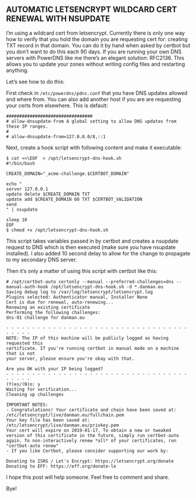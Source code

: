## AUTOMATIC LETSENCRYPT WILDCARD CERT RENEWAL WITH NSUPDATE

I’m using a wildcard cert from letsencrypt. Currently there is only one way how to verify that you hold the domain you are requesting cert for: creating TXT record in that domain. You can do it by hand when asked by certbot but you don’t want to do this each 90 days. If you are running your own DNS servers with PowerDNS like me there’s an elegant solution: RFC2136. This allows you to update your zones without writing config files and restarting anything.

Let’s see how to do this:

First check in ```/etc/powerdns/pdns.conf``` that you have DNS updates allowed and where from. You can also add another host if you are are requesting your certs from elsewhere. This is default:
```
#################################
# allow-dnsupdate-from A global setting to allow DNS updates from these IP ranges.
#
# allow-dnsupdate-from=127.0.0.0/8,::1
```
Next, create a hook script with following content and make it executable:
```
$ cat <<\EOF  > /opt/letsencrypt-dns-hook.sh 
#!/bin/bash

CREATE_DOMAIN="_acme-challenge.$CERTBOT_DOMAIN"

echo "
server 127.0.0.1
update delete $CREATE_DOMAIN TXT
update add $CREATE_DOMAIN 60 TXT $CERTBOT_VALIDATION
send
" | nsupdate

sleep 10
EOF
$ chmod +x /opt/letsencrypt-dns-hook.sh
```
This script takes variables passed in by certbot and creates a nsupdate request to DNS which is then executed (make sure you have nsupdate installed). I also added 10 second delay to allow for the change to propagate to my secondary DNS server.

Then it’s only a matter of using this script with certbot like this:
```
# /opt/certbot-auto certonly --manual --preferred-challenges=dns --manual-auth-hook /opt/letsencrypt-dns-hook.sh -d *.danman.eu
Saving debug log to /var/log/letsencrypt/letsencrypt.log
Plugins selected: Authenticator manual, Installer None
Cert is due for renewal, auto-renewing...
Renewing an existing certificate
Performing the following challenges:
dns-01 challenge for danman.eu

- - - - - - - - - - - - - - - - - - - - - - - - - - - - - - - - - - - - - - - -
NOTE: The IP of this machine will be publicly logged as having requested this
certificate. If you're running certbot in manual mode on a machine that is not
your server, please ensure you're okay with that.

Are you OK with your IP being logged?
- - - - - - - - - - - - - - - - - - - - - - - - - - - - - - - - - - - - - - - -
(Y)es/(N)o: y
Waiting for verification...
Cleaning up challenges

IMPORTANT NOTES:
- Congratulations! Your certificate and chain have been saved at:
/etc/letsencrypt/live/danman.eu/fullchain.pem
Your key file has been saved at:
/etc/letsencrypt/live/danman.eu/privkey.pem
Your cert will expire on 2019-01-17. To obtain a new or tweaked
version of this certificate in the future, simply run certbot-auto
again. To non-interactively renew *all* of your certificates, run
"certbot-auto renew"
- If you like Certbot, please consider supporting our work by:

Donating to ISRG / Let's Encrypt: https://letsencrypt.org/donate
Donating to EFF: https://eff.org/donate-le
```
I hope this post will help someone. Feel free to comment and share.

Bye!
